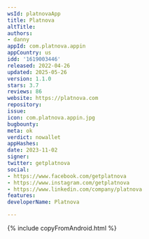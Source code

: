 ```yaml
---
wsId: platnovaApp
title: Platnova
altTitle: 
authors:
- danny
appId: com.platnova.appin
appCountry: us
idd: '1619003446'
released: 2022-04-26
updated: 2025-05-26
version: 1.1.0
stars: 3.7
reviews: 86
website: https://platnova.com
repository: 
issue: 
icon: com.platnova.appin.jpg
bugbounty: 
meta: ok
verdict: nowallet
appHashes: 
date: 2023-11-02
signer: 
twitter: getplatnova
social:
- https://www.facebook.com/getplatnova
- https://www.instagram.com/getplatnova
- https://www.linkedin.com/company/platnova
features: 
developerName: Platnova

---
```


{% include copyFromAndroid.html %}
